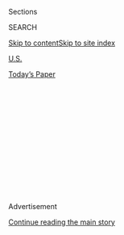 <div id="app">

<div>

<div>

<div>

<div class="NYTAppHideMasthead css-1q2w90k e1suatyy0">

<div class="section css-ui9rw0 e1suatyy2">

<div class="css-eph4ug er09x8g0">

<div class="css-6n7j50">

</div>

<span class="css-1dv1kvn">Sections</span>

<div class="css-10488qs">

<span class="css-1dv1kvn">SEARCH</span>

</div>

[Skip to content](#site-content)[Skip to site
index](#site-index)

</div>

<div id="masthead-section-label" class="css-1wr3we4 eaxe0e00">

[U.S.](https://www.nytimes.com/section/us)

</div>

<div class="css-10698na e1huz5gh0">

</div>

</div>

<div id="masthead-bar-one" class="section hasLinks css-15hmgas e1csuq9d3">

<div class="css-uqyvli e1csuq9d0">

</div>

<div class="css-1uqjmks e1csuq9d1">

</div>

<div class="css-9e9ivx">

[](https://myaccount.nytimes.com/auth/login?response_type=cookie&client_id=vi)

</div>

<div class="css-1bvtpon e1csuq9d2">

[Today’s
Paper](https://www.nytimes.com/section/todayspaper)

</div>

</div>

</div>

</div>

<div data-aria-hidden="false">

<div id="site-content" data-role="main">

<div>

<div class="css-1aor85t" style="opacity:0.000000001;z-index:-1;visibility:hidden">

<div class="css-1hqnpie">

<div class="css-epjblv">

<span class="css-17xtcya">[U.S.](/section/us)</span><span class="css-x15j1o">|</span><span class="css-fwqvlz">Connie
Culp, First Face Transplant Recipient in U.S., Dies at
57</span>

</div>

<div class="css-k008qs">

<div class="css-1iwv8en">

<span class="css-18z7m18"></span>

<div>

</div>

</div>

<span class="css-1n6z4y">https://nyti.ms/3jVN6kK</span>

<div class="css-1705lsu">

<div class="css-4xjgmj">

<div class="css-4skfbu" data-role="toolbar" data-aria-label="Social Media Share buttons, Save button, and Comments Panel with current comment count" data-testid="share-tools">

  - 
  - 
  - 
  - 
    
    <div class="css-6n7j50">
    
    </div>

  - 

</div>

</div>

</div>

</div>

</div>

</div>

<div id="NYT_TOP_BANNER_REGION" class="css-13pd83m">

</div>

<div id="top-wrapper" class="css-1sy8kpn">

<div id="top-slug" class="css-l9onyx">

Advertisement

</div>

[Continue reading the main
story](#after-top)

<div class="ad top-wrapper" style="text-align:center;height:100%;display:block;min-height:250px">

<div id="top" class="place-ad" data-position="top" data-size-key="top">

</div>

</div>

<div id="after-top">

</div>

</div>

<div>

<div id="sponsor-wrapper" class="css-1hyfx7x">

<div id="sponsor-slug" class="css-19vbshk">

Supported by

</div>

[Continue reading the main
story](#after-sponsor)

<div id="sponsor" class="ad sponsor-wrapper" style="text-align:center;height:100%;display:block">

</div>

<div id="after-sponsor">

</div>

</div>

<div class="css-186x18t">

</div>

<div class="css-1vkm6nb ehdk2mb0">

# Connie Culp, First Face Transplant Recipient in U.S., Dies at 57

</div>

Her near-total transplant in 2008 was at the time the most complex one
ever performed. She was the fourth patient in the world to undergo such
a procedure.

<div class="css-79elbk" data-testid="photoviewer-wrapper">

<div class="css-z3e15g" data-testid="photoviewer-wrapper-hidden">

</div>

<div class="css-1a48zt4 ehw59r15" data-testid="photoviewer-children">

![<span class="css-16f3y1r e13ogyst0" data-aria-hidden="true">Connie
Culp at the Cleveland Clinic in 2009. She was the longest-living face
transplant recipient in the world, a hospital official
said.</span><span class="css-cnj6d5 e1z0qqy90" itemprop="copyrightHolder"><span class="css-1ly73wi e1tej78p0">Credit...</span><span><span>Amy
Sancetta/Associated
Press</span></span></span>](https://static01.nyt.com/images/2020/08/04/multimedia/01xp-connieculp-pix1/merlin_175200339_febffdf5-1c8c-47cb-96b2-27c133295c8d-articleLarge.jpg?quality=75&auto=webp&disable=upscale)

</div>

</div>

<div class="css-18e8msd">

<div class="css-vp77d3 epjyd6m0">

<div class="css-1baulvz">

By [<span class="css-1baulvz last-byline" itemprop="name">Bryan
Pietsch</span>](https://www.nytimes.com/by/bryan-pietsch)

</div>

</div>

  - 
    
    <div class="css-ld3wwf e16638kd2">
    
    Published Aug. 1, 2020Updated Aug. 3,
    2020
    
    </div>

  - 
    
    <div class="css-4xjgmj">
    
    <div class="css-pvvomx" data-role="toolbar" data-aria-label="Social Media Share buttons, Save button, and Comments Panel with current comment count" data-testid="share-tools">
    
      - 
      - 
      - 
      - 
        
        <div class="css-6n7j50">
        
        </div>
    
      - 
    
    </div>
    
    </div>

</div>

</div>

<div class="section meteredContent css-1r7ky0e" name="articleBody" itemprop="articleBody">

<div class="css-1fanzo5 StoryBodyCompanionColumn">

<div class="css-53u6y8">

Connie Culp, the first patient in the United States to receive a face
transplant, died on Wednesday at the Cleveland Clinic, where her
procedure was performed in 2008. She was 57.

The cause was an infection unrelated to her transplant, a spokeswoman
for the hospital said. She said Ms. Culp had been the longest-living
face transplant patient in the world.

Dr. Frank Papay, chairman of the Cleveland Clinic’s Dermatology and
Plastic Surgery Institute, said of Ms. Culp, “Her decision to undergo a
sometimes-daunting procedure is an enduring gift for all of humanity.”

Dr. Papay was part of the surgical team that performed the operation,
replacing Ms. Culp’s damaged face with that of a recently deceased
woman. Lasting 23 hours, it was the most extensive and complicated face
transplant [at the
time](https://www.nytimes.com/2008/12/17/health/17face.html). Three face
transplants had been done before hers: two in France and one in China.

</div>

</div>

<div class="css-1fanzo5 StoryBodyCompanionColumn">

<div class="css-53u6y8">

A Cleveland Clinic ethics committee had approved such a procedure only
in 2004, the first such committee to do so. Dr. Eric Kodish, then the
chairman of the clinic’s bioethics department, [told The New York
Times](https://www.nytimes.com/2008/12/18/health/s18face.html) that
before the transplant Ms. Culp had undergone psychological testing, in
which she was asked whether it was she or a family member who wanted the
transplant. She was also asked how she felt about the prospect of living
with the face of someone who had died.

Most of her face had been damaged when she was shot by her husband,
Thomas Culp, in 2004; her wounds had left her unable to breathe or eat
on her own.

Her husband, with whom she had a common-law marriage, according to [The
Plain
Dealer](https://www.cleveland.com/healthfit/2010/11/woman_who_underwent_first_near.html)
of Cleveland, was sentenced to seven years in prison for aggravated
attempted murder and released in 2011.

After shooting his wife, Mr. Culp turned the shotgun on himself but lost
only a few teeth and some vision in his left eye.

Ms. Culp said she had forgiven her husband. “I still love my husband,”
she told the ABC program “[Good Morning
America](https://abcnews.go.com/Health/MindMoodNews/story?id=7535591)”
in 2009. “I forgave him the day he did it. I have to.”

</div>

</div>

<div class="css-1fanzo5 StoryBodyCompanionColumn">

<div class="css-53u6y8">

About 40 such surgeries have been performed worldwide since Ms. Culp’s,
said Dr. Thomas Romo III, director of facial plastic and reconstructive
surgery at Lenox Hill Hospital and Manhattan Eye, Ear and Throat
Hospital.

[Her procedure was
successful](https://www.nytimes.com/2008/12/18/health/s18face.html), and
for the rest of her life she needed to take drugs to prevent her immune
system from rejecting the transplant. The drugs, however, make the
recipient more susceptible to infections.

Charla Nash, who received a full face transplant in 2011 after being
mauled by [a friend’s pet
chimpanzee](https://abcnews.go.com/US/sandra-herold-owner-chimp-travis-mauled-charla-nash-dies/story?id=10740652)
in Stamford, Conn., [was
hospitalized](https://www.nytimes.com/2016/05/06/nyregion/chimpanzee-attack-victim-who-got-face-transplant-is-hospitalized.html)
in 2016 after she participated in a trial to determine if transplant
patients could be weaned off the anti-rejection drugs.

Most face transplant procedures are necessitated by gunshot wounds or
accidents involving animals, Dr. Romo said.

After successful transplants, most patients are able to speak, eat and
otherwise live a more normal life. If not for the surgery, Ms. Culp
would not have been able to smile or talk, Dr. Romo said, adding that
face transplants can have positive psychological effects for patients.

She was chosen for the experimental surgery because of her optimism and
willingness to follow medical orders, according to a [2010
profile](https://www.cleveland.com/healthfit/2010/11/woman_who_underwent_first_near.html)
of her in The Plain Dealer, which described her as having been “a
hard-working, fun-loving, Harley-riding, thumb-wrestling, small-town
Ohio woman.”

Ms. Culp and her husband ran a drywall, painting and wallpapering
business before they bought a restaurant and bar in 2004. She often
worked there from the early morning until late at night, The Plain
Dealer reported.

</div>

</div>

<div class="css-1fanzo5 StoryBodyCompanionColumn">

<div class="css-53u6y8">

After spending six years in hospitals and nursing homes, she returned to
her home in coal-mining country in southeastern Ohio, where a daughter,
Alicia, helped care for her, the newspaper said. She also had a son,
Steven. Complete information on her survivors was not available.

Connie Wagoner was born on March 26, 1963, and grew up in eastern Ohio,
near the Pennsylvania border.

At a news conference [unveiling her new
face](https://www.nytimes.com/2009/05/06/science/06face.html) in 2009,
Ms. Culp asked that others be kind to people with facial disfigurements.

“Don’t judge people who don’t look the same as you do,” she said.
“Because you never know. One day it might be all taken away.”

</div>

</div>

<div>

</div>

</div>

<div>

</div>

<div>

</div>

<div>

</div>

<div>

<div id="bottom-wrapper" class="css-1ede5it">

<div id="bottom-slug" class="css-l9onyx">

Advertisement

</div>

[Continue reading the main
story](#after-bottom)

<div id="bottom" class="ad bottom-wrapper" style="text-align:center;height:100%;display:block;min-height:90px">

</div>

<div id="after-bottom">

</div>

</div>

</div>

</div>

</div>

## Site Index

<div>

</div>

## Site Information Navigation

  - [© <span>2020</span> <span>The New York Times
    Company</span>](https://help.nytimes.com/hc/en-us/articles/115014792127-Copyright-notice)

<!-- end list -->

  - [NYTCo](https://www.nytco.com/)
  - [Contact
    Us](https://help.nytimes.com/hc/en-us/articles/115015385887-Contact-Us)
  - [Work with us](https://www.nytco.com/careers/)
  - [Advertise](https://nytmediakit.com/)
  - [T Brand Studio](http://www.tbrandstudio.com/)
  - [Your Ad
    Choices](https://www.nytimes.com/privacy/cookie-policy#how-do-i-manage-trackers)
  - [Privacy](https://www.nytimes.com/privacy)
  - [Terms of
    Service](https://help.nytimes.com/hc/en-us/articles/115014893428-Terms-of-service)
  - [Terms of
    Sale](https://help.nytimes.com/hc/en-us/articles/115014893968-Terms-of-sale)
  - [Site
    Map](https://spiderbites.nytimes.com)
  - [Help](https://help.nytimes.com/hc/en-us)
  - [Subscriptions](https://www.nytimes.com/subscription?campaignId=37WXW)

</div>

</div>

</div>

</div>
